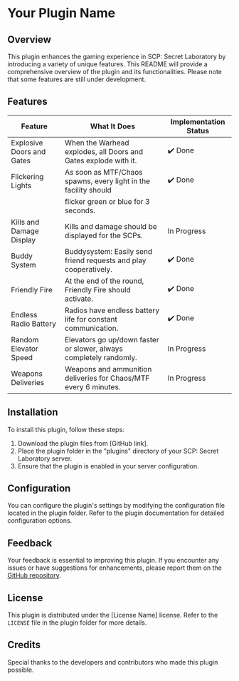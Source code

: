 # Your Plugin Name

## Overview

This plugin enhances the gaming experience in SCP: Secret Laboratory by introducing a variety of unique features. This README will provide a comprehensive overview of the plugin and its functionalities. Please note that some features are still under development.

## Features

| Feature                 | What It Does                                                          | Implementation Status |
|-------------------------|-----------------------------------------------------------------------|-----------------------|
| Explosive Doors and Gates| When the Warhead explodes, all Doors and Gates explode with it.     | ✔️ Done               |
| Flickering Lights       | As soon as MTF/Chaos spawns, every light in the facility should     | ✔️ Done               |
|                         | flicker green or blue for 3 seconds.                                  |                       |
| Kills and Damage Display| Kills and damage should be displayed for the SCPs.                  | In Progress           |
| Buddy System            | Buddysystem: Easily send friend requests and play cooperatively.    | ✔️ Done               |
| Friendly Fire           | At the end of the round, Friendly Fire should activate.             | ✔️ Done               |
| Endless Radio Battery   | Radios have endless battery life for constant communication.        | ✔️ Done               |
| Random Elevator Speed   | Elevators go up/down faster or slower, always completely randomly.  | In Progress           |
| Weapons Deliveries      | Weapons and ammunition deliveries for Chaos/MTF every 6 minutes.    | In Progress           |

## Installation

To install this plugin, follow these steps:

1. Download the plugin files from [GitHub link].
2. Place the plugin folder in the "plugins" directory of your SCP: Secret Laboratory server.
3. Ensure that the plugin is enabled in your server configuration.

## Configuration

You can configure the plugin's settings by modifying the configuration file located in the plugin folder. Refer to the plugin documentation for detailed configuration options.

## Feedback

Your feedback is essential to improving this plugin. If you encounter any issues or have suggestions for enhancements, please report them on the [GitHub repository](https://github.com/yourpluginrepository).

## License

This plugin is distributed under the [License Name] license. Refer to the `LICENSE` file in the plugin folder for more details.

## Credits

Special thanks to the developers and contributors who made this plugin possible.
